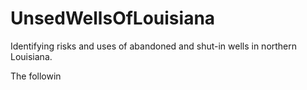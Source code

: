 # UnsedWellsOfLouisiana
 Identifying risks and uses of abandoned and shut-in wells in northern Louisiana.

The followin
